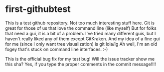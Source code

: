 # first-githubtest
This is a test github repository.  Not too much interesting stuff here.
Git is great for those of us that love the command line (like myself)
But for folks that need a gui, it is a bit of a problem.
I've tried many different guis, but I haven't really liked any of them except GitKraken.
And my idea of a fine gui for me (since I only want tree visualization) is git lola/lg
Ah well, I'm an old fogey that's stuck on command line interfaces. :-)


This is the official bug fix for my test bug!  Will the issue tracker show me this sha?  Yes, if you type the proper comments in the commit message!!!!

